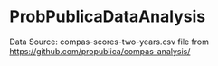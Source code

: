 # ProbPublicaDataAnalysis
Data Source: compas-scores-two-years.csv file from https://github.com/propublica/compas-analysis/
